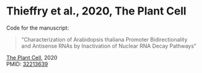 # Thieffry et al., 2020, The Plant Cell
Code for the manuscript:<br>
>"Characterization of Arabidopsis thaliana Promoter Bidirectionality and Antisense RNAs by Inactivation of Nuclear RNA Decay Pathways"<br>

[The Plant Cell](http://www.plantcell.org/content/32/6/1845), 2020<br>
PMID: [32213639](https://pubmed.ncbi.nlm.nih.gov/32213639/)
